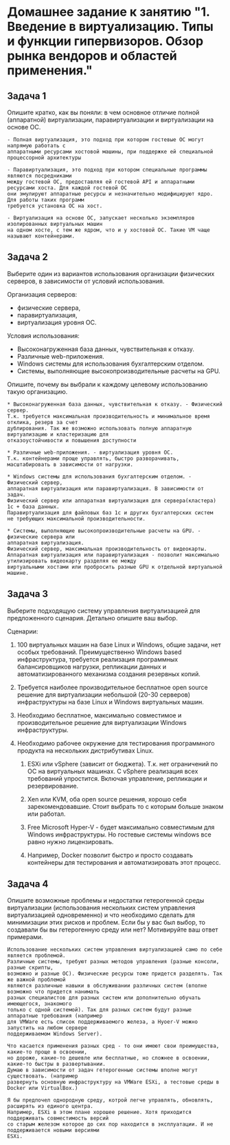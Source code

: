 # Домашнее задание к занятию "1. Введение в виртуализацию. Типы и функции гипервизоров. Обзор рынка вендоров и областей применения."

## Задача 1

Опишите кратко, как вы поняли: в чем основное отличие полной (аппаратной) виртуализации, паравиртуализации и виртуализации на основе ОС.


    - Полная виртуализация, это подход при котором гостевые ОС могут напрямую работать с
    аппаратными ресурсами хостовой машины, при поддержке ей специальной процессорной архитектуры

    - Паравиртуализация, это подход при котором специальные программы являются посредниками 
    между гостевой ОС, предоставляя ей гостевой API и аппаратными ресурсами хоста. Для каждой гостевой ОС 
    они эмулируют аппаратные ресурсы и незначительно модифицируют ядро. Для работы таких программ 
    требуется установка ОС на хост.

    - Виртуализация на основе ОС, запускает несколько экземпляров изолированных виртуальных машин
    на одном хосте, с тем же ядром, что и у хостовой ОС. Такие VM чаще называют контейнерами.

## Задача 2

Выберите один из вариантов использования организации физических серверов, в зависимости от условий использования.

Организация серверов:
- физические сервера,
- паравиртуализация,
- виртуализация уровня ОС.

Условия использования:
- Высоконагруженная база данных, чувствительная к отказу.
- Различные web-приложения.
- Windows системы для использования бухгалтерским отделом.
- Системы, выполняющие высокопроизводительные расчеты на GPU.

Опишите, почему вы выбрали к каждому целевому использованию такую организацию.

    * Высоконагруженная база данных, чувствительная к отказу. - Физический сервер.
    Т.к. требуется максимальная производительность и минимальное время отклика, резерв за счет
    дублирования. Так же возможно использовать полную аппаратную виртуализацию и кластеризацию для 
    отказоустойчивости и повышения доступности

    * Различные web-приложения. - виртуализация уровня ОС.
    Т.к. контейнерами проще управлять, быстро разворачивать, масштабировать в зависимости от нагрузки. 
    
    * Windows системы для использования бухгалтерским отделом. - Физический сервер, 
    аппаратная виртуализация или паравиртуализация. В зависимости от задач. 
    Физический сервер или аппаратная виртуализация для сервера(кластера) 1с + база данных.
    Паравиртуализация для файловых баз 1с и других бухгалтерских систем 
    не требующих максимальной производительности.

    * Системы, выполняющие высокопроизводительные расчеты на GPU. - физические сервера или 
    аппаратная виртуализация. 
    Физический сервер, максимальная производительность от видеокарты.
    Аппаратная виртуализация или паравиртуализация - позволит максимально утилизировать видеокарту разделяя ее между
    виртуальными хостами или пробросить разные GPU к отдельной виртуальной машине.
    


## Задача 3

Выберите подходящую систему управления виртуализацией для предложенного сценария. Детально опишите ваш выбор.

Сценарии:

1. 100 виртуальных машин на базе Linux и Windows, общие задачи, нет особых требований. Преимущественно Windows based инфраструктура, требуется реализация программных балансировщиков нагрузки, репликации данных и автоматизированного механизма создания резервных копий.
2. Требуется наиболее производительное бесплатное open source решение для виртуализации небольшой (20-30 серверов) инфраструктуры на базе Linux и Windows виртуальных машин.
3. Необходимо бесплатное, максимально совместимое и производительное решение для виртуализации Windows инфраструктуры.
4. Необходимо рабочее окружение для тестирования программного продукта на нескольких дистрибутивах Linux.

   
    1. ESXi или vSphere (зависит от бюджета). Т.к. нет ограничений по ОС на виртуальных машинах. 
    С vSphere реализация всех требований упростится. Включая управление, репликации и резервирование.
    
    2. Xen или KVM, оба open source решения, хорошо себя зарекомендовавшие. Стоит выбрать то 
    с которым больше знаком или работал.  
   
    3. Free Microsoft Hyper-V - будет максимально совместимым для Windows инфраструктуры.
    Но гостевые системы windows все равно нужно лицензировать.

    4. Например, Docker позволит быстро и просто создавать контейнеры для тестирования и 
    автоматизировать этот процесс.
   

## Задача 4

Опишите возможные проблемы и недостатки гетерогенной среды виртуализации (использования нескольких систем управления виртуализацией одновременно) и что необходимо сделать для минимизации этих рисков и проблем. Если бы у вас был выбор, то создавали бы вы гетерогенную среду или нет? Мотивируйте ваш ответ примерами.

    Использование нескольких систем управления виртуализацией само по себе является проблемой.
    Различные системы, требуют разных методов управления (разные консоли, разные скрипты, 
    возможно и разные ОС). Физические ресурсы тоже придется разделять. Так же важной проблемой
    являются различные навыки в обслуживании различных систем (вполне возможно что придется нанимать
    разных специалистов для разных систем или дополнительно обучать имеющегося, знакомого 
    только с одной системой). Так для разных систем будут разные аппаратные требования (например
    для VMWare есть список поддерживаемого железа, а Hyoer-V можно запустить на любом сервере 
    поддерживаемом Windows Server).
    
    Что касается применения разных сред - то они имеют свои преимущества, какие-то проще в освоении, 
    но дороже, какие-то дешевле или бесплатные, но сложнее в освоении, какие-то быстры в развертывании.
    Думаю в зависимости от задач гетерогенные системы вполне могут существовать. (например
    развернуть основную инфраструктуру на VMWare ESXi, а тестовые среды в Docker или VirtualBox.)

    Я бы предпочел однородную среду, котрой легче управлять, обновлять, расширять из единого центра.
    Например, ESXi в этом плане хорошее решение. Хотя приходится поддерживать совместимость версий 
    со старым железом которое до сих пор находится в эксплуатации. И не поддерживается новыми версиями
    ESXi. 
